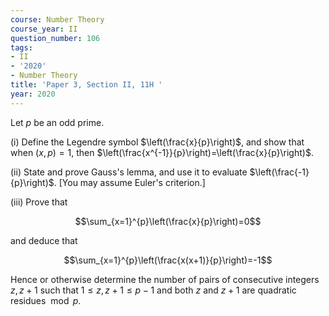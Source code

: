 ```yaml
---
course: Number Theory
course_year: II
question_number: 106
tags:
- II
- '2020'
- Number Theory
title: 'Paper 3, Section II, 11H '
year: 2020
---
```




Let $p$ be an odd prime.

(i) Define the Legendre symbol $\left(\frac{x}{p}\right)$, and show that when $(x, p)=1$, then $\left(\frac{x^{-1}}{p}\right)=\left(\frac{x}{p}\right)$.

(ii) State and prove Gauss's lemma, and use it to evaluate $\left(\frac{-1}{p}\right)$. [You may assume Euler's criterion.]

(iii) Prove that

$$\sum_{x=1}^{p}\left(\frac{x}{p}\right)=0$$

and deduce that

$$\sum_{x=1}^{p}\left(\frac{x(x+1)}{p}\right)=-1$$

Hence or otherwise determine the number of pairs of consecutive integers $z, z+1$ such that $1 \leqslant z, z+1 \leqslant p-1$ and both $z$ and $z+1$ are quadratic residues $\bmod p$.